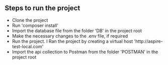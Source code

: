 ## Steps to run the project

<ul>
    <li>Clone the project</li>
    <li>Run 'composer install'</li>
    <li>Import the database file from the folder 'DB' in the project root</li>
    <li>Make the necessary changes to the .env file, if required</li>
    <li>Run the project. I Ran the project by creating a virtual host 'http://aspire-test-local.com'</li>
    <li>Import the api collection to Postman from the folder 'POSTMAN' in the project root </li>
</ul>

